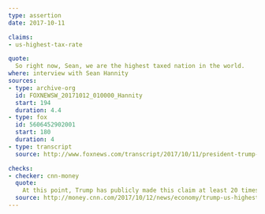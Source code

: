 ```yaml
---
type: assertion
date: 2017-10-11

claims:
- us-highest-tax-rate

quote:
  So right now, Sean, we are the highest taxed nation in the world.
where: interview with Sean Hannity
sources:
- type: archive-org
  id: FOXNEWSW_20171012_010000_Hannity
  start: 194
  duration: 4.4
- type: fox
  id: 5606452902001
  start: 180
  duration: 4
- type: transcript
  source: http://www.foxnews.com/transcript/2017/10/11/president-trump-vows-largest-tax-cut-in-history-this-country.html

checks:
- checker: cnn-money
  quote:
    At this point, Trump has publicly made this claim at least 20 times. And it's still not true.
  source: http://money.cnn.com/2017/10/12/news/economy/trump-us-highest-taxes/index.html
---
```

